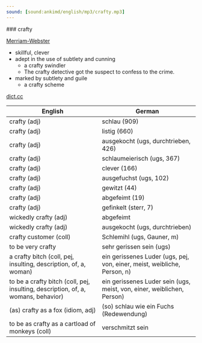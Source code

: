 ```yaml
---
sound: [sound:ankimd/english/mp3/crafty.mp3]
---
```


\### crafty

[Merriam-Webster](https://www.merriam-webster.com/dictionary/crafty)

- skillful, clever
- adept in the use of subtlety and cunning
    - a crafty swindler
    - The crafty detective got the suspect to confess to the crime.
- marked by subtlety and guile
    - a crafty scheme

[dict.cc](https://www.dict.cc/crafty)

| English        | German       |
| -------------- | ------------ |
| crafty (adj) | schlau (909) |
| crafty (adj) | listig (660) |
| crafty (adj) | ausgekocht (ugs, durchtrieben, 426) |
| crafty (adj) | schlaumeierisch (ugs, 367) |
| crafty (adj) | clever (166) |
| crafty (adj) | ausgefuchst (ugs, 102) |
| crafty (adj) | gewitzt (44) |
| crafty (adj) | abgefeimt (19) |
| crafty (adj) | gefinkelt (sterr, 7) |
| wickedly crafty (adj) | abgefeimt |
| wickedly crafty (adj) | ausgekocht (ugs, durchtrieben) |
| crafty customer (coll) | Schlemihl (ugs, Gauner, m) |
| to be very crafty | sehr gerissen sein (ugs) |
| a crafty bitch (coll, pej, insulting, description, of, a, woman) | ein gerissenes Luder (ugs, pej, von, einer, meist, weibliche, Person, n) |
| to be a crafty bitch (coll, pej, insulting, description, of, a, womans, behavior) | ein gerissenes Luder sein (ugs, meist, von, einer, weiblichen, Person) |
| (as) crafty as a fox (idiom, adj) | (so) schlau wie ein Fuchs (Redewendung) |
| to be as crafty as a cartload of monkeys (coll) | verschmitzt sein |
